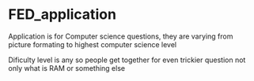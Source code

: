 # FED_application

Application is for Computer science questions, they are varying from picture formating to highest computer science level

Dificulty level is any so people get together for even trickier question not only what is RAM or something else